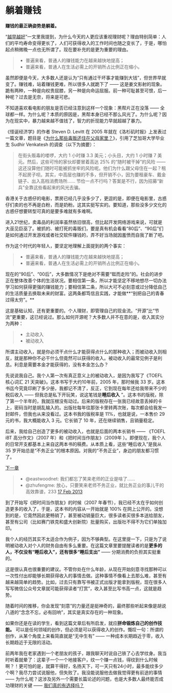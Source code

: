 # 躺着赚钱
 
**赚钱的最正确姿势是躺着。** 
 
 “[越早越好](B03.md)”一文里我提到，为什么今天的人更应该重视理财呢？理由特别简单：人们的平均寿命变得更长了，人们可获得收入的工作时间也随之变长了，于是，哪怕起点稍微晚一点也无所谓了。现在要补充的是更为重要的理由。
 
 > - 普遍来看，普通人的赚钱能力在越来越快地提高；
 > - 普遍来看，普通人在生活必需上的开销所占比例正在缩小。
 
 虽然即便是今天，大多数人还是认为“只有通过干坏事才能赚到大钱”，但世界早就变了。赚钱难，站着赚钱更难，所以很多人就跪下了 —— 这是姜文影射的现象。跪有两种，一种是向权贵屈膝，另一种是向命运屈服。前一种可耻甚至可恨，后一种呢？过去是无奈，将来是可悲。
 
 不知道喜欢看电影的朋友是否已经注意到这样一个现象：黑帮片正在没落 —— 全球都一样。为什么呢？本质的原因是，黑帮本身已经不那么风光了。为什么呢？因为在现实中，暴力越来越不值钱了，智力的折现能力早就超越了暴力。
 
 《怪诞经济学》的作者 Steven D. Levitt 在 2005 年就在《洛杉矶时报》上发表过一篇文章，题目是《[为什么那些毒贩还住在父母家里？](http://articles.latimes.com/2005/apr/24/opinion/oe-dubner24)》，引用了芝加哥大学毕业生 Sudhir Venkatesh 的调查（以下为摘要）：
 
 > 在街头贩毒的喽啰，大约 1 小时赚 3.3 美元；小头目，大约 1 小时赚 7 美元。然后，这些可怜的家伙却要冒着高达 25% 的“随时被干掉”的风险 —— 这还没算他们随时可能被抓坐牢的风险呢。他们为什么跟父母住在一起？租不起房子呗。其实，中高层也赚的不多，但开销不小，因为要租豪车、戴金链子、出入高档消费场所…… 节俭一点不行吗？答案是不行，因为招募“新兵”全靠这些看起来的风光去骗。
 
 香港关于古惑仔的电影，票房已经几乎没多少了，更逗的是，即便在电影里，古惑仔们卖的也不再是白粉，而是奶粉。这其实挺写实的。要知道，那些没多少文化的古惑仔想要转型可真的是要多难就有多难啊。
 
 进入21世纪，卖毒品的利润率虽然依旧很高，但比起开发网络游戏来说，可就是大巫见巨巫了。被抓的、被打死的毒贩们，要是真有机会看看“80后”、“90后”们是如何通过开发游戏或者社交软件赚钱的，弄不好当场就因羞愤而自我了断了吧。
 
 作为这个时代的年轻人，要坚定地理解上面提到的两个事实：
 
 > - 普遍来看，普通人的赚钱能力在越来越快地提高；
 > - 普遍来看，普通人在生活必需上的开销所占比例正在缩小。
 
 现在的“90后”、“00后”，大多数情况下是绝对不需要“铤而走险”的。社会的进步正在整体改善个体的生活状况。要相信第一条，所以才能坚定不移地想尽一切办法学习如何获得更强的赚钱能力；要相信第二条，所以大可不必刻意或过分降低自己的生活质量去换取未来的财富。这两条都笃信且实践，才能做**“别把自己的青春过得太穷”。** 
 
 这是基础认知，还有更重要的。个人理财，即管理自己的现金流。“开源”比“节流”更重要，这已经说过。那么如何开源呢？大多数人并不在意的是，收入其实分为两种：
 
 > - 主动收入
 > - 被动收入
 
 所谓主动收入，就是你必须干点什么才能获得点什么的那种收入；而被动收入则相反，就是那种你不必干什么但竟然可以获得的收入。被动收入的最常见例子是利息。利息是需要本金才能获得的，没有本金怎么办？
 
 先说说我自己。我个人第一次有真正意义上的被动收入，是因为我写了《TOEFL 核心词汇 21 天突破》。这本书写于大约10年前，2005 年，那时候我 33 岁。这本书迄今究竟印刷了多少册，我都记不清了，反正，它到现在每年还给我带来不少的税后收入 —— 但我总是私下开玩笑，说这笔钱是**睡后收入** ”。这本书的版税，除了第一个半年的，我就压根没有动过。后来的版税存在一张我已经故意丢掉的卡上，密码当时是胡乱输入的。出版社每年往那张卡里转两次账，每次都会给我发一封邮件，但我也从来没看过。这本书我的版税率是 11%，也就是说，一本售价 29 元的书，我大概能收入 3 元。它长销了 10 年，还在继续销售，且销量稳定。
 
 后来，我给自己创造了更多的被动收入，也就是后面的两本长销书 —— 《TOEFL iBT 高分作文》（2007 年）和《把时间当作朋友》（2009年 ）。即便现在，我个人的日常开支都基本上来自这两本书的稿费。从本质上看，这些“睡后收入”是我从 35 岁开始总是“不务正业”的根本原因。对我的“不务正业”，身边的朋友都习惯了。
 
 [下一章](https://github.com/Hao-Chalmers/reborn/blob/addLink2Next/B05.md)
 
 > - @eastwoodnet: 我们都忘了笑来老师的正业是啥了……
 > - @zhufengme: 放心，只要笑来老师不务正业，就比务正业的事儿干的高效靠谱，233
 > [17 Feb 2013](https://twitter.com/zhufengme/status/303107699753758721)
 
 到了开始写《把时间当作朋友》的时候（2007 年春节），我已经不太在乎如何创造更多的收入了，于是，这本书的内容从一开始就是 100% 在网上公开的。没想到的是，它竟然因此更畅销了，甚至被动销量巨大，很多读者买很多本送给朋友，甚至有公司（比如赛门铁克和盛大创新院）批量购买，出版社不得不为它们单独加印。
 
 我个人的经历其实不太适合作为例子，因为不够典型。在这里提一下，只是为了说明被动收入对个人的财务自由有多么重要。在这篇文章里要提醒读者的是**更多的人，不仅没有“睡后收入”，还有很多“睡后支出”**  —— 分期消费的负担其实挺重的。
 
 这是很认真也很重要的建议。不管你处在什么年龄，从现在开始刻意寻找那种可以一次性付出却能够长期获得收入的事情去做。这种事情不像看上去那么难，甚至有越来越简单的趋势。比如，过去只有靠写书被正式出版才能拿到版税，现在很多人写写微信公众号文章就可能获得读者“打赏”，收入甚至比写书高一点，这就是趋势。
 
 随着时间的推移，你会发现“刻意”的力量还是挺神奇的，最终那些听起来像是胡说八道的“念念不忘，必有回响”，其实是真实存在的一种现象。
 
 如果你还是在读的学生，看到这篇文章后有所启发，就应**拼命锻炼自己的创作技能。** 可以是任何领域的创作，但必须是可以获得收入的创作。慨叹一句：所谓的创作，从某个角度上来看简直就是“无中生有” —— 一种成本长期趋近于零，收入长期趋近于无限的活动。
 
 前两年我在老家遇到一个老朋友的孩子，跟我聊天时说自己铁了心去学纹身。我当时听着就晕了：这辈子一个一个地接客户，纹一个赚一点钱，得纹到什么时候啊？！更可怕的是，就算干得好，名扬天下，可一天只有24小时，最多能纹多少个啊？我尽力尝试说服他，但失败了。我没能说服他去做我觉得更有前途的事情 —— 为什么呢？这涉及另外一个需要长篇论述的问题，也是大多数人最终能否成功理财的关键 —— [我们真的有选择吗？](B05.md)
 
 
 
 